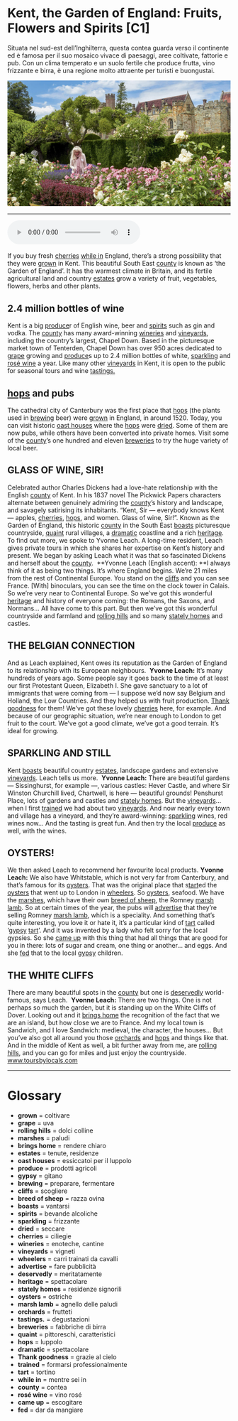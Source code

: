 # Kent, the Garden of England: Fruits, Flowers and Spirits   [C1]

Situata nel sud-est dell’Inghilterra, questa contea guarda verso il continente ed è famosa per il suo mosaico vivace di paesaggi, aree coltivate, fattorie e pub. Con un clima temperato e un suolo fertile che produce frutta, vino frizzante e birra, è una regione molto attraente per turisti e buongustai.

![](Kent,%20the%20Garden%20of%20England%20Fruits,%20Flowers%20and%20Spirits.jpg)

--------------

<div>
<audio controls autoplay>
    <source src="https://raw.githubusercontent.com/dartie/knowledge-base/main/English/SpeakUp/2023-05/Kent,%20the%20Garden%20of%20England%20Fruits,%20Flowers%20and%20Spirits.mp3" type="audio/mpeg">
</audio>
</div>


If you buy fresh [cherries](## "ciliegie") [while in](## "mentre sei in") England, there’s a strong possibility that they were [grown](## "coltivare") in Kent. This beautiful South East [county](## "contea") is known as ‘the Garden of England’. It has the warmest climate in Britain, and its fertile agricultural land and country [estates](## "tenute, residenze") grow a variety of fruit, vegetables, flowers, herbs and other plants.

## 2.4 million bottles of wine 
Kent is a big [produce](## "prodotti agricoli")r of English wine, beer and [spirits](## "bevande alcoliche") such as gin and vodka. The [county](## "contea") has many award-winning [wineries](## "enoteche, cantine") and [vineyards](## "vigneti"), including the country’s largest, Chapel Down. Based in the picturesque market town of Tenterden, Chapel Down has over 950 acres dedicated to [grape](## "uva") growing and [produce](## "prodotti agricoli")s up to 2.4 million bottles of white, [sparkling](## "frizzante") and [rosé wine](## "vino rosé") a year. Like many other [vineyards](## "vigneti") in Kent, it is open to the public for seasonal tours and wine [tastings.](## "degustazioni")

## [hops](## "luppolo") and pubs
The cathedral city of Canterbury was the first place that [hops](## "luppolo") (the plants used in [brewing](## "preparare, fermentare") beer) were [grown](## "coltivare") in England, in around 1520. Today, you can visit historic [oast houses](## "essiccatoi per il luppolo") where the [hops](## "luppolo") were [dried](## "seccare"). Some of them are now pubs, while others have been converted into private homes. Visit some of the [county](## "contea")’s one hundred and eleven [breweries](## "fabbriche di birra") to try the huge variety of local beer. 

## GLASS OF WINE, SIR!
Celebrated author Charles Dickens had a love-hate relationship with the English [county](## "contea") of Kent. In his 1837 novel The Pickwick Papers characters alternate between genuinely admiring the [county](## "contea")’s history and landscape, and savagely satirising its inhabitants. “Kent, Sir — everybody knows Kent — apples, [cherries](## "ciliegie"), [hops](## "luppolo"), and women. Glass of wine, Sir!”. Known as the Garden of England, this historic [county](## "contea") in the South East [boasts](## "vantarsi") picturesque countryside, [quaint](## "pittoreschi, caratteristici") rural villages, a [dramatic](## "spettacolare") coastline and a rich [heritage](## "spettacolare"). To find out more, we spoke to Yvonne Leach. A long-time resident, Leach gives private tours in which she shares her expertise on Kent’s history and present. We began by asking Leach what it was that so fascinated Dickens and herself about the [county](## "contea"). 
**Yvonne Leach (English accent): **I always think of it as being two things. It’s where England begins. We’re 21 miles from the rest of Continental Europe. You stand on the [cliffs](## "scogliere") and you can see France. [With] binoculars, you can see the time on the clock tower in Calais. So we’re very near to Continental Europe. So we’ve got this wonderful [heritage](## "spettacolare") and history of everyone coming: the Romans, the Saxons, and Normans... All have come to this part. But then we’ve got this wonderful countryside and farmland and [rolling hills](## "dolci colline") and so many [stately homes](## "residenze signorili") and castles.

## THE BELGIAN CONNECTION
And as Leach explained, Kent owes its reputation as the Garden of England to its relationship with its European neighbours. 
**Yvonne Leach:** It’s many hundreds of years ago. Some people say it goes back to the time of at least our first Protestant Queen, Elizabeth I. She gave sanctuary to a lot of immigrants that were coming from — I suppose we’d now say Belgium and Holland, the Low Countries. And they helped us with fruit production. [Thank goodness](## "grazie al cielo") for them! We’ve got these lovely [cherries](## "ciliegie") here, for example. And because of our geographic situation, we’re near enough to London to get fruit to the court. We’ve got a good climate, we’ve got a good terrain. It’s ideal for growing.

## SPARKLING AND STILL
Kent [boasts](## "vantarsi") beautiful country [estates](## "tenute, residenze"), landscape gardens and extensive [vineyards](## "vigneti"). Leach tells us more. 
**Yvonne Leach:** There are beautiful gardens — Sissinghurst, for example —, various castles: Hever Castle, and where Sir Winston Churchill lived, Chartwell, is here — beautiful grounds! Penshurst Place, lots of gardens and castles and [stately homes](## "residenze signorili"). But the [vineyards](## "vigneti")... when I first [trained](## "formarsi professionalmente") we had about two [vineyards](## "vigneti"). And now nearly every town and village has a vineyard, and they’re award-winning: [sparkling](## "frizzante") wines, red wines now... And the tasting is great fun. And then try the local [produce](## "prodotti agricoli") as well, with the wines.

## OYSTERS!
We then asked Leach to recommend her favourite local products.
**Yvonne Leach:** We also have Whitstable, which is not very far from Canterbury, and that’s famous for its [oysters](## "ostriche"). That was the original place that s[tart](## "tortino")ed the [oysters](## "ostriche") that went up to London in [wheelers](## "carri trainati da cavalli"). So [oysters](## "ostriche"), seafood. We have the [marshes](## "paludi"), which have their own [breed of sheep](## "razza ovina"), the Romney [marsh lamb](## "agnello delle paludi"). So at certain times of the year, the pubs will [advertise](## "fare pubblicità") that they’re selling Romney [marsh lamb](## "agnello delle paludi"), which is a speciality. And something that’s quite interesting, you love it or hate it, it’s a particular kind of [tart](## "tortino") called ‘[gypsy](## "gitano") [tart](## "tortino")’. And it was invented by a lady who felt sorry for the local gypsies. So she [came up](## "escogitare") with this thing that had all things that are good for you in there: lots of sugar and cream, one thing or another... and eggs. And she [fed](## "dar da mangiare") that to the local [gypsy](## "gitano") children.

## THE WHITE CLIFFS
There are many beautiful spots in the [county](## "contea") but one is [deservedly](## "meritatamente") world-famous, says Leach. 
**Yvonne Leach:** There are two things. One is not perhaps so much the garden, but it is standing up on the White Cliffs of Dover. Looking out and it [brings home](## "rendere chiaro") the recognition of the fact that we are an island, but how close we are to France. And my local town is Sandwich, and I love Sandwich: medieval, the character, the houses... But you’ve also got all around you those [orchards](## "frutteti") and [hops](## "luppolo") and things like that. And in the middle of Kent as well, a bit further away from me, are [rolling hills](## "dolci colline"), and you can go for miles and just enjoy the countryside.
www.toursbylocals.com

--------------

<div style = "display:block; clear:both; page-break-after:always;"></div>

# Glossary
* **grown** = coltivare
* **grape** = uva
* **rolling hills** = dolci colline
* **marshes** = paludi
* **brings home** = rendere chiaro
* **estates** = tenute, residenze
* **oast houses** = essiccatoi per il luppolo
* **produce** = prodotti agricoli
* **gypsy** = gitano
* **brewing** = preparare, fermentare
* **cliffs** = scogliere
* **breed of sheep** = razza ovina
* **boasts** = vantarsi
* **spirits** = bevande alcoliche
* **sparkling** = frizzante
* **dried** = seccare
* **cherries** = ciliegie
* **wineries** = enoteche, cantine
* **vineyards** = vigneti
* **wheelers** = carri trainati da cavalli
* **advertise** = fare pubblicità
* **deservedly** = meritatamente
* **heritage** = spettacolare
* **stately homes** = residenze signorili
* **oysters** = ostriche
* **marsh lamb** = agnello delle paludi
* **orchards** = frutteti
* **tastings.** = degustazioni
* **breweries** = fabbriche di birra
* **quaint** = pittoreschi, caratteristici
* **hops** = luppolo
* **dramatic** = spettacolare
* **Thank goodness** = grazie al cielo
* **trained** = formarsi professionalmente
* **tart** = tortino
* **while in** = mentre sei in
* **county** = contea
* **rosé wine** = vino rosé
* **came up** = escogitare
* **fed** = dar da mangiare
